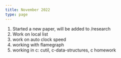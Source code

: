 ```yaml
---
title: November 2022
type: page
---
```


1. Started a new paper, will be added to /research
2. Work on local list
3. work on auto clock speed
4. working with flamegraph
5. working in c: cutil, c-data-structures, c homework
